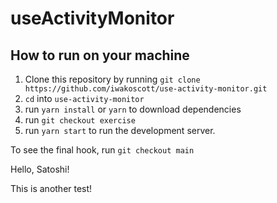 # useActivityMonitor

## How to run on your machine

1. Clone this repository by running `git clone https://github.com/iwakoscott/use-activity-monitor.git`
2. `cd` into `use-activity-monitor`
3. run `yarn install` or `yarn` to download dependencies
4. run `git checkout exercise`
5. run `yarn start` to run the development server.

To see the final hook, run `git checkout main`

Hello, Satoshi!

This is another test!
